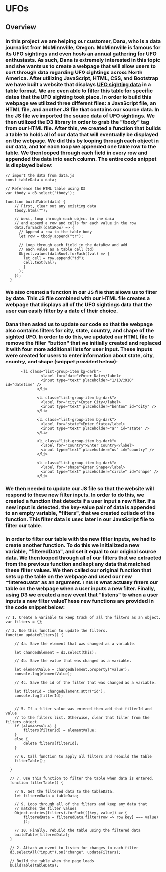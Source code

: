 # UFOs

## Overview

### In this project we are helping our customer, Dana, who is a data journalist from McMinnville, Oregon. McMinnville is famous for its UFO sightings and even hosts an annual gathering for UFO enthusiasts. As such, Dana is extremely interested in this topic and she wants us to create a webpage that will allow users to sort through data regarding UFO sightings across North America. After utilizing JavaScript, HTML, CSS, and Bootstrap we have built a website that displays [UFO sighting data](https://github.com/christianhargett/UFOs/blob/master/static/js/data.js) in a table format. We are even able to filter this table for specific dates that the UFO sighting took place. In order to build this webpage we utilized three different files: a JavaScript file, an HTML file, and another JS file that contains our source data. In the JS file we imported the source data of UFO sightings. We then utilized the D3 library in order to grab the "tbody" tag from our HTML file. After this, we created a function that builds a table to holds all of our data that will eventually be displayed on the webpage. We did this by looping through each object in our data, and for each loop we appended one table row to the table. We then looped through each field in every row and appended the data into each column. The entire code snippet is displayed below:

```
// import the data from data.js
const tableData = data;

// Reference the HTML table using D3
var tbody = d3.select('tbody');

function buildTable(data) {
    // First, clear out any existing data
    tbody.html("");
  
    // Next, loop through each object in the data
    // and append a row and cells for each value in the row
    data.forEach((dataRow) => {
      // Append a row to the table body
      let row = tbody.append("tr");
  
      // Loop through each field in the dataRow and add
      // each value as a table cell (td)
      Object.values(dataRow).forEach((val) => {
        let cell = row.append("td");
        cell.text(val);
        }
      );
    });
  }
  ```

### We also created a function in our JS file that allows us to filter by date. This JS file combined with our HTML file creates a webpage that displays all of the UFO sightings data that the user can easily filter by a date of their choice.

### Dana then asked us to update our code so that the webpage also contains filters for city, state, country, and shape of the sighted UFO. In order to do this, we updated our HTML file to remove the filter "button" that we initially created and replaced it with four more additional lists for user input. These inputs were created for users to enter information about state, city, country, and shape (snippet provided below):

```
       <li class="list-group-item bg-dark">
                <label for="date">Enter Date</label>
                <input type="text" placeholder="1/10/2010" id="datetime" />
              </li>

              <li class="list-group-item bg-dark">
                <label for="city">Enter City</label>
                <input type="text" placeholder="benton" id="city" />
              </li>

              <li class="list-group-item bg-dark">
                <label for="state">Enter State</label>
                <input type="text" placeholder="ar" id="state" />
              </li>

              <li class="list-group-item bg-dark">
                <label for="country">Enter Country</label>
                <input type="text" placeholder="us" id="country" />
              </li>

              <li class="list-group-item bg-dark">
                <label for="shape">Enter Shape</label>
                <input type="text" placeholder="circle" id="shape" />
              </li>
```

### We then needed to update our JS file so that the website will respond to these new filter inputs. In order to do this, we created a function that detects if a user input a new filter. If a new input is detected, the key-value pair of data is appended to an empty variable, "filters", that we created outisde of the function. This filter data is used later in our JavaScript file to filter our table. 

### In order to filter our table with the new filter inputs, we had to create another function. To do this we initialized a new variable, "filteredData", and set it equal to our original source data. We then looped through all of our filters that we extracted from the previous function and kept any data that matched these filter values. We then called our original function that sets up the table on the webpage and used our new "filteredData" as an argument. This is what actually filters our table on the webpage when a user inputs a new filter. Finally, using D3 we created a new event that "listens" to when a user inputs a new filter valueThese new functions are provided in the code snippet below:

```
// 1. Create a variable to keep track of all the filters as an object.
var filters = {};

// 3. Use this function to update the filters. 
function updateFilters() {

    // 4a. Save the element that was changed as a variable.

    let changedElement = d3.select(this);

    // 4b. Save the value that was changed as a variable.

    let elementValue = changedElement.property("value");
    console.log(elementValue);

    // 4c. Save the id of the filter that was changed as a variable.

    let filterId = changedElement.attr("id");
    console.log(filterId);

  
    // 5. If a filter value was entered then add that filterId and value
    // to the filters list. Otherwise, clear that filter from the filters object.
    if (elementValue) {
        filters[filterId] = elementValue;
    }
    else {
        delete filters[filterId];
    }
  
    // 6. Call function to apply all filters and rebuild the table
    filterTable();
  
  }
  
  // 7. Use this function to filter the table when data is entered.
  function filterTable() {
  
    // 8. Set the filtered data to the tableData.
    let filteredData = tableData;
  
    // 9. Loop through all of the filters and keep any data that
    // matches the filter values
    Object.entries(filters).forEach(([key, value]) => {
        filteredData = filteredData.filter(row => row[key] === value)
        });
  
    // 10. Finally, rebuild the table using the filtered data
    buildTable(filteredData);
  }
  
  // 2. Attach an event to listen for changes to each filter
  d3.selectAll("input").on("change", updateFilters);
  
  // Build the table when the page loads
  buildTable(tableData);
```
